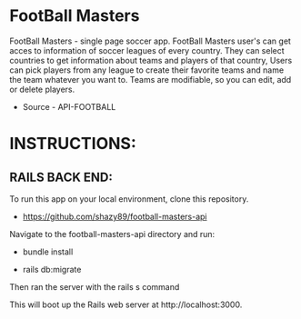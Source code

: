 # FootBall Masters
FootBall Masters - single page soccer app.
 FootBall Masters user's can get acces to information of soccer leagues of every country.
  They can select countries to get information about teams and players of that country, 
 Users can pick players from any league to create their favorite teams and name the team whatever you want to.
 Teams are modifiable, so you can edit, add or delete players.

 * Source - API-FOOTBALL
 
# INSTRUCTIONS:
## RAILS BACK END:

To run this app on your local environment, clone this repository.

* https://github.com/shazy89/football-masters-api

Navigate to the football-masters-api directory and run:

* bundle install

* rails db:migrate

Then ran the server with the rails s command

This will boot up the Rails web server at http://localhost:3000.
